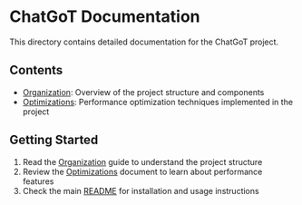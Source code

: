 # ChatGoT Documentation

This directory contains detailed documentation for the ChatGoT project.

## Contents

- [Organization](organization.md): Overview of the project structure and components
- [Optimizations](optimizations.md): Performance optimization techniques implemented in the project

## Getting Started

1. Read the [Organization](organization.md) guide to understand the project structure
2. Review the [Optimizations](optimizations.md) document to learn about performance features
3. Check the main [README](../README.md) for installation and usage instructions 